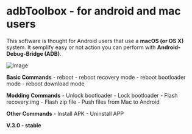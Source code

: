 # adbToolbox - for android and mac users

This software is thought for Android users that use a **macOS (or OS X)** system. It semplify easy or not action you can perform with **Android-Debug-Bridge (ADB)**.

![Image](http://adbtoolbox.altervista.org/wp-content/uploads/2019/03/Schermata-2019-03-02-alle-18.55.43.png)

   **Basic Commands**
       - reboot
       - reboot recovery mode
       - reboot bootloader mode
       - reboot download mode 

   **Modding Commands**
       - Unlock bootloader
       - Lock bootloader
       - Flash recovery.img
       - Flash zip file
       - Push files from Mac to Android

   **Other Commands**
       - Install APK
       - Uninstall APP 


**V.3.0 - stable**

